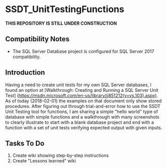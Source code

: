# SSDT_UnitTestingFunctions

**THIS REPOSITORY IS STILL UNDER CONSTRUCTION**

## Compatibility Notes
* The SQL Server Database project is configured for SQL Server 2017 compatibility.

## Introduction
Having a need to create unit tests for my own SQL Server databases, I found an option at [Walkthrough: Creating and Running a SQL Server Unit Test] (https://msdn.microsoft.com/en-us/library/jj851212(v=vs.103).aspx). As of today (2018-02-01) the examples on that document only show stored procedures. After figuring out through trial-and-error how to use the SSDT Unit Testing tool for functions, I am sharing a simple "hello world" type of database with simple functions and a walkthrough with many screenshots to clearly illustrate to start with a blank database project and end with a function with a set of unit tests verifying expected output with given inputs.

## Tasks To Do
1. Create wiki showing step-by-step instructions
2. Create "Lessons learned" wiki
